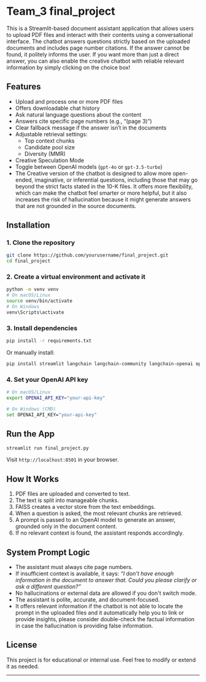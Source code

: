 # Team_3 final_project 

This is a Streamlit-based document assistant application that allows users to upload PDF files and interact with their contents using a conversational interface. The chatbot answers questions strictly based on the uploaded documents and includes page number citations. If the answer cannot be found, it politely informs the user. If you want more than just a direct answer, you can also enable the creative chatbot with reliable relevant information by simply clicking on the choice box!

## Features

- Upload and process one or more PDF files
- Offers downloadable chat history
- Ask natural language questions about the content
- Answers cite specific page numbers (e.g., “(page 3)”)
- Clear fallback message if the answer isn’t in the documents
- Adjustable retrieval settings:
  - Top context chunks
  - Candidate pool size
  - Diversity (MMR)
- Creative Speculation Mode
- Toggle between OpenAI models (`gpt-4o` or `gpt-3.5-turbo`)
- The Creative version of the chatbot is designed to allow more open-ended, imaginative, or inferential questions, including those that may go beyond the strict facts stated in the 10-K files. It offers more flexibility, which can make the chatbot feel smarter or more helpful, but it also increases the risk of hallucination because it might generate answers that are not grounded in the source documents.


## Installation

### 1. Clone the repository

```bash
git clone https://github.com/yourusername/final_project.git
cd final_project
```

### 2. Create a virtual environment and activate it

```bash
python -m venv venv
# On macOS/Linux
source venv/bin/activate
# On Windows
venv\Scripts\activate
```

### 3. Install dependencies

```bash
pip install -r requirements.txt
```

Or manually install:

```bash
pip install streamlit langchain langchain-community langchain-openai openai faiss-cpu
```

### 4. Set your OpenAI API key

```bash
# On macOS/Linux
export OPENAI_API_KEY="your-api-key"

# On Windows (CMD)
set OPENAI_API_KEY="your-api-key"
```

## Run the App

```bash
streamlit run final_project.py
```

Visit `http://localhost:8501` in your browser.

## How It Works

1. PDF files are uploaded and converted to text.
2. The text is split into manageable chunks.
3. FAISS creates a vector store from the text embeddings.
4. When a question is asked, the most relevant chunks are retrieved.
5. A prompt is passed to an OpenAI model to generate an answer, grounded only in the document content.
6. If no relevant context is found, the assistant responds accordingly.

## System Prompt Logic

- The assistant must always cite page numbers.
- If insufficient context is available, it says:
  _“I don’t have enough information in the document to answer that. Could you please clarify or ask a different question?”_
- No hallucinations or external data are allowed if you don't switch mode.
- The assistant is polite, accurate, and document-focused.
- It offers relevant information if the chatbot is not able to locate the prompt in the uploaded files and it automatically help you to link or provide insights, please consider double-check the factual information in case the hallucination is providing false information. 

## License

This project is for educational or internal use. Feel free to modify or extend it as needed.

---
